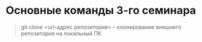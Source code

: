 # Основные команды 3-го семинара

> git clone <url-адрес репозитория> – клонирование внешнего репозитория на  локальный ПК